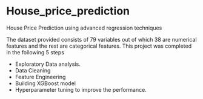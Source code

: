 # House_price_prediction
House Price Prediction using advanced regression techniques

The dataset provided consists of 79 variables out of which 38 are numerical features and the rest are categorical features. This project was completed in the following 5 steps

- Exploratory Data analysis.
- Data Cleaning 
- Feature Engineering
- Building XGBoost model
- Hyperparameter tuning to improve the performance.

